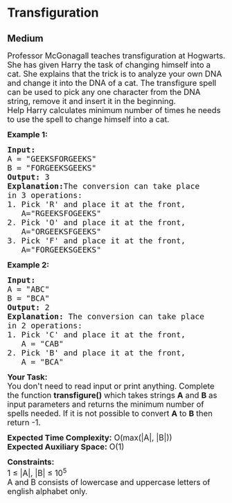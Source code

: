 # Transfiguration
## Medium
<div class="problems_problem_content__Xm_eO"><p><span style="font-size:18px">Professor McGonagall teaches transfiguration at Hogwarts. She has given Harry the task of changing himself into a cat. She explains that the trick is to analyze your own DNA and change it into the DNA&nbsp;of a cat. The transfigure spell can be used to pick any one character from the DNA string, remove it and insert it in the beginning.&nbsp;<br>
Help Harry calculates minimum number of times he needs to use the spell to change himself into a cat.</span></p>

<p><span style="font-size:18px"><strong>Example 1:</strong></span></p>

<pre><span style="font-size:18px"><strong>Input: 
</strong>A = "GEEKSFORGEEKS" 
B = "FORGEEKSGEEKS"</span>
<span style="font-size:18px"><strong>Output:</strong> 3</span>
<span style="font-size:18px"><strong>Explanation:</strong>The conversion can take place 
in 3 operations:
1. Pick 'R' and place it at the front, 
&nbsp;  A="RGEEKSFOGEEKS"
2. Pick 'O' and place it at the front, 
&nbsp;  A="ORGEEKSFGEEKS"
3. Pick 'F' and place it at the front, 
&nbsp;  A="FORGEEKSGEEKS"</span></pre>

<p><span style="font-size:18px"><strong>Example 2:</strong></span></p>

<pre><span style="font-size:18px"><strong>Input: 
</strong>A = "ABC" 
B = "BCA"</span>
<span style="font-size:18px"><strong>Output:</strong> 2</span>
<span style="font-size:18px"><strong>Explanation:</strong> The conversion can take place 
in 2 operations:
1. Pick 'C' and place it at the front, 
&nbsp;  A = "CAB"
2. Pick 'B' and place it at the front, 
&nbsp;  A = "BCA"</span>
</pre>

<p><span style="font-size:18px"><strong>Your Task: </strong>&nbsp;<br>
You don't need to read input or print anything. Complete the function <strong>transfigure()</strong> which takes strings <strong>A</strong> and <strong>B</strong> as input parameters and returns the minimum number of spells needed. If it is not possible to convert <strong>A</strong> to <strong>B</strong> then return -1.</span></p>

<p><span style="font-size:18px"><strong>Expected Time Complexity:</strong> O(max(|A|, |B|))<br>
<strong>Expected Auxiliary Space:</strong> O(1)</span></p>

<p><span style="font-size:18px"><strong>Constraints:</strong><br>
1 ≤ |A|, |B| ≤ 10<sup>5</sup><br>
A and B consists of lowercase and uppercase letters of english alphabet only.</span></p>
</div>